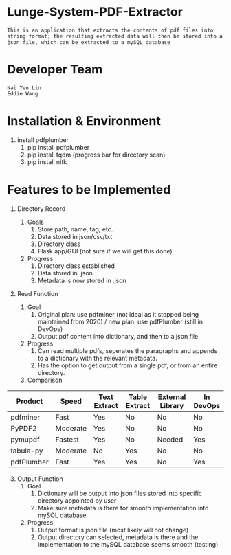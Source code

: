# Lunge-System-PDF-Extractor 
    This is an application that extracts the contents of pdf files into string format; the resulting extracted data will then be stored into a json file, which can be extracted to a mySQL database
# Developer Team
    Nai Yen Lin
    Eddie Wang
# Installation & Environment
1. install pdfplumber
    1. pip install pdfplumber
    2. pip install tqdm (progress bar for directory scan)
    3. pip install nltk 


# Features to be Implemented
1. Directory Record
    1. Goals
        1. Store path, name, tag, etc.
        2. Data stored in json/csv/txt
        3. Directory class
        4. Flask app/GUI (not sure if we will get this done)
    2. Progress
        1. Directory class established
        2. Data stored in .json
        3. Metadata is now stored in .json

2. Read Function
    1. Goal
        1. Original plan: use pdfminer (not ideal as it stopped being maintained from 2020) / new plan: use pdfPlumber (still in DevOps)
        2. Output pdf content into dictionary, and then to a json file
    2. Progress
        1. Can read multiple pdfs, seperates the paragraphs and appends to a dictionary with the relevant metadata.
        2. Has the option to get output from a single pdf, or from an entire directory. 
    3. Comparison

| Product      | Speed       | Text Extract | Table Extract | External Library | In DevOps |
| -----------  | ----------- | ------------ | ------------- | ---------------- | --------- |         
| pdfminer     | Fast        | Yes          | No            | No               | No        |
| PyPDF2       | Moderate    | Yes          | No            | No               | No        |
| pymupdf      | Fastest     | Yes          | No            | Needed           | Yes       |
| tabula-py    | Moderate    | No           | Yes           | No               | No        |
| pdfPlumber   | Fast        | Yes          | Yes           | No               | Yes       |     

3. Output Function
    1. Goal
        1. Dictionary will be output into json files stored into specific directory appointed by user
        2. Make sure metadata is there for smooth implementation into mySQL database
    2. Progress
        1. Output format is json file (most likely will not change)
        2. Output directory can selected, metadata is there and the implementation to the mySQL database seems smooth (testing)
